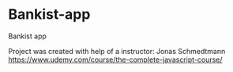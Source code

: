 # Bankist-app

Bankist app

Project was created with help of a instructor: Jonas Schmedtmann https://www.udemy.com/course/the-complete-javascript-course/
